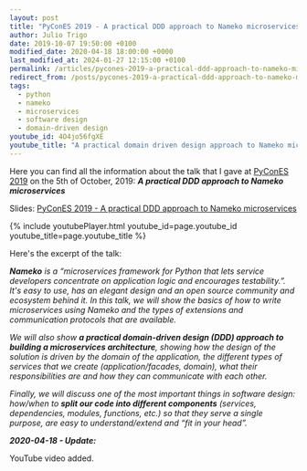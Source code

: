 ```yaml
---
layout: post
title: "PyConES 2019 - A practical DDD approach to Nameko microservices"
author: Julio Trigo
date: 2019-10-07 19:50:00 +0100
modified_date: 2020-04-18 18:00:00 +0000
last_modified_at: 2024-01-27 12:15:00 +0100
permalink: /articles/pycones-2019-a-practical-ddd-approach-to-nameko-microservices/
redirect_from: /posts/pycones-2019-a-practical-ddd-approach-to-nameko-microservices/
tags:
  - python
  - nameko
  - microservices
  - software design
  - domain-driven design
youtube_id: 4O4jo56fgXE
youtube_title: "A practical domain driven design approach to Nameko microservices - Julio Trigo"
---
```


Here you can find all the information about the talk that I gave at [PyConES 2019](https://2019.es.pycon.org) on the 5th of October, 2019: ***A practical DDD approach to Nameko microservices***

Slides: [PyConES 2019 - A practical DDD approach to Nameko microservices](https://slides.com/juliotrigo/pycones2019-a-practical-ddd-approach-to-nameko-microservices)

<!--more-->

{% include youtubePlayer.html youtube_id=page.youtube_id youtube_title=page.youtube_title %}

Here's the excerpt of the talk:

***Nameko** is a “microservices framework for Python that lets service developers concentrate on application logic and encourages testability.”. It's easy to use, has an elegant design and an open source community and ecosystem behind it. In this talk, we will show the basics of how to write microservices using Nameko and the types of extensions and communication protocols that are available.*

*We will also show **a practical domain-driven design (DDD) approach to building a microservices architecture**, showing how the design of the solution is driven by the domain of the application, the different types of services that we create (application/facades, domain), what their responsibilities are and how they can communicate with each other.*

*Finally, we will discuss one of the most important things in software design: how/when to **split our code into different components** (services, dependencies, modules, functions, etc.) so that they serve a single purpose, are easy to understand/extend and “fit in your head”.*

***2020-04-18 - Update:***

YouTube video added.
